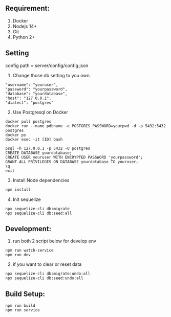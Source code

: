 
## Requirement:

1. Docker
2. Nodejs 14+
3. Git
4. Python 2+

## Setting
config path = server/config/config.json

1. Change those db setting to you own.
``` Shell
"username": "youruser",
"password": "yourpassword",
"database": "yourdatabase",
"host": "127.0.0.1",
"dialect": "postgres"
```

2. Use Postgresql on Docker 
``` Shell
docker pull postgres
docker run --name pdbname -e POSTGRES_PASSWORD=yourpwd -d -p 5432:5432 postgres
docker ps
docker exec -it [ID] bash

psql -h 127.0.0.1 -p 5432 -U postgres
CREATE DATABASE yourdatabase;
CREATE USER youruser WITH ENCRYPTED PASSWORD 'yourpassword';
GRANT ALL PRIVILEGES ON DATABASE yourdatabase TO youruser;
\q
exit
```

3. Install Node dependencies
``` Bash
npm install

```

4. Init sequelize
``` Shell
npx sequelize-cli db:migrate
npx sequelize-cli db:seed:all
```


## Development:

1. run both 2 script below for develop env
``` Shell
npm run watch-service
npm run dev
```

2. if you want to clear or reset data
``` Shell
npx sequelize-cli db:migrate:undo:all
npx sequelize-cli db:seed:undo:all
```


## Build Setup:
``` Shell
npm run build
npm run service
```
